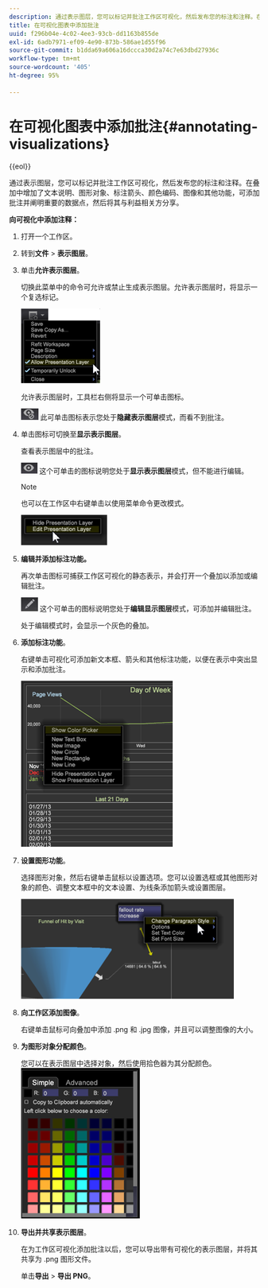 ```yaml
---
description: 通过表示图层，您可以标记并批注工作区可视化，然后发布您的标注和注释。在叠加中增加了文本说明、图形对象、标注箭头、颜色编码、图像和其他功能，可添加批注并阐明重要的数据点，然后将其与利益相关方分享。
title: 在可视化图表中添加批注
uuid: f296b04e-4c02-4ee3-93cb-dd1163b855de
exl-id: 6adb7971-ef09-4e90-873b-586ae1d55f96
source-git-commit: b1dda69a606a16dccca30d2a74c7e63dbd27936c
workflow-type: tm+mt
source-wordcount: '405'
ht-degree: 95%

---
```


# 在可视化图表中添加批注{#annotating-visualizations}

{{eol}}

通过表示图层，您可以标记并批注工作区可视化，然后发布您的标注和注释。在叠加中增加了文本说明、图形对象、标注箭头、颜色编码、图像和其他功能，可添加批注并阐明重要的数据点，然后将其与利益相关方分享。

**向可视化中添加注释：**

1. 打开一个工作区。
1. 转到&#x200B;**文件** > **表示图层**。
1. 单击&#x200B;**允许表示图层**。

   切换此菜单中的命令可允许或禁止生成表示图层。允许表示图层时，将显示一个复选标记。

   ![](assets/6_4_presentation_layer_select.png)

   允许表示图层时，工具栏右侧将显示一个可单击图标。

   ![](assets/dwb_presentation_icon2.png) 此可单击图标表示您处于&#x200B;**隐藏表示图层**&#x200B;模式，而看不到批注。

1. 单击图标可切换至&#x200B;**显示表示图层**。

   查看表示图层中的批注。

   ![](assets/dwb_presentation_icon3.png) 这个可单击的图标说明您处于&#x200B;**显示表示图层**&#x200B;模式，但不能进行编辑。

   >[!NOTE]
   >
   >也可以在工作区中右键单击以使用菜单命令更改模式。

   ![](assets/6_4_presentation_layer_right_menu.png)

1. **编辑并添加标注功能。**

   再次单击图标可捕获工作区可视化的静态表示，并会打开一个叠加以添加或编辑批注。

   ![](assets/dwb_presentation_icon1.png) 这个可单击的图标说明您处于&#x200B;**编辑显示图层**&#x200B;模式，可添加并编辑批注。

   处于编辑模式时，会显示一个灰色的叠加。

1. **添加标注功能**。

   右键单击可视化可添加新文本框、箭头和其他标注功能，以便在表示中突出显示和添加批注。

   ![](assets/6_4_presentation_layer_add_annotation.png)

1. **设置图形功能**。

   选择图形对象，然后右键单击鼠标以设置选项。您可以设置选框或其他图形对象的颜色、调整文本框中的文本设置、为线条添加箭头或设置图层。

   ![](assets/6_4_presentation_layer_options.png)

1. **向工作区添加图像**。

   右键单击鼠标可向叠加中添加 .png 和 .jpg 图像，并且可以调整图像的大小。

1. **为图形对象分配颜色**。

   您可以在表示图层中选择对象，然后使用拾色器为其分配颜色。 ![](assets/dwb_presentation_colorpicker.png)

1. **导出并共享表示图层**。

   在为工作区可视化添加批注以后，您可以导出带有可视化的表示图层，并将其共享为 .png 图形文件。

   单击&#x200B;**导出** > **导出 PNG**。
